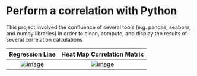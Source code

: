 # Perform a correlation with Python
This project involved the confluence of several tools (e.g. pandas, seaborn, and numpy libraries) in order to clean, compute, and display the results of several correlation calculations


Regression Line             |  Heat Map Correlation Matrix
:-------------------------:|:-------------------------:
![image](https://github.com/user-attachments/assets/da4b5600-2035-4ee4-91f9-0422151f56bc)  |  ![image](https://github.com/user-attachments/assets/ef1cc33d-0bee-4294-99d7-972c01c5a42f)

